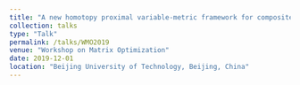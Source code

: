 ```yaml
---
title: "A new homotopy proximal variable-metric framework for composite convex minimization"
collection: talks
type: "Talk"
permalink: /talks/WMO2019
venue: "Workshop on Matrix Optimization"
date: 2019-12-01
location: "Beijing University of Technology, Beijing, China"
---
```


